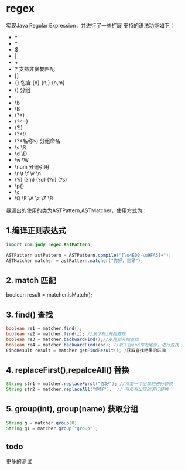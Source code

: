 # regex
实现Java Regular Expression，并进行了一些扩展
支持的语法功能如下：
* ^
* \*
* \$
* |
* \+
* \? 支持非贪婪匹配
* []
* {} 包含 {n} {n,} {n,m}
* ()  分组
* .
* \b
* \B
* (?=)
* (?<=)
* (?!)
* (?<!)
* (?<名称>) 分组命名
* \s \S
* \d \D
* \w \W
* \num  分组引用
* \r \t \f \v \n
* (?i) (?m) (?d) (?n) (?s)
* \p{}
* \c
* \Q \E \A \z \Z \R

暴漏出的使用的类为ASTPattern,ASTMatcher，使用方式为：
## 1.编译正则表达式

```java
import com.jody.regex.ASTPattern;

ASTPattern astPattern = ASTPattern.compile("[\u4E00-\u9FA5]+");
ASTMatcher matcher = astPattern.matcher("你好，世界");
```
## 2. match 匹配
boolean result = matcher.isMatch();

## 3. find() 查找
```java
boolean re1 = matcher.find();
boolean re2 = matcher.find(i); //从下标i开始查找
boolean re3 = matcher.backwardFind();//从尾部开始查找
boolean re4 = matcher.backwardFind(end); //以下标end作为尾部，进行查找
FindResult result = matcher.getFindResult(); /获取查找结果的区间
```


## 4. replaceFirst(),repalceAll() 替换
```java
String str1 = matcher.replaceFirst("你好"); //将第一个出现的进行替换
String str2 = matcher.replaceAll("你好");  // 将所有出现的进行替换
```

## 5. group(int), group(name) 获取分组
```java
String g = matcher.group(0);
String g1 = matcher.group("group");

```

## todo
更多的测试